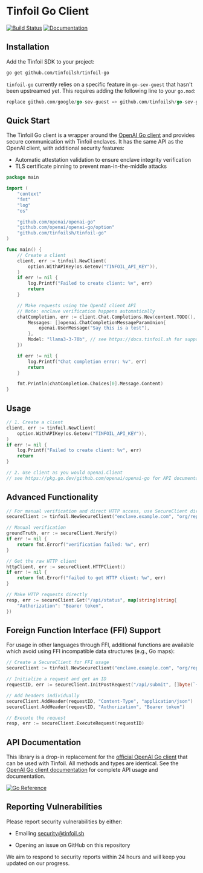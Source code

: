 # Tinfoil Go Client

[![Build Status](https://github.com/tinfoilsh/tinfoil-go/actions/workflows/test.yml/badge.svg)](https://github.com/tinfoilsh/tinfoil-go/actions)
[![Documentation](https://img.shields.io/badge/docs-tinfoil.sh-blue)](https://docs.tinfoil.sh/sdk/go-sdk)

## Installation

Add the Tinfoil SDK to your project:

```bash
go get github.com/tinfoilsh/tinfoil-go
```

`tinfoil-go` currently relies on a specific feature in `go-sev-guest` that hasn't been upstreamed yet. This requires adding the following line to your `go.mod`:

```go
replace github.com/google/go-sev-guest => github.com/tinfoilsh/go-sev-guest v0.0.0-20250704193550-c725e6216008
```

## Quick Start

The Tinfoil Go client is a wrapper around the [OpenAI Go client](https://pkg.go.dev/github.com/openai/openai-go) and provides secure communication with Tinfoil enclaves. It has the same API as the OpenAI client, with additional security features:

- Automatic attestation validation to ensure enclave integrity verification
- TLS certificate pinning to prevent man-in-the-middle attacks

```go
package main

import (
	"context"
	"fmt"
	"log"
	"os"

	"github.com/openai/openai-go"
	"github.com/openai/openai-go/option"
	"github.com/tinfoilsh/tinfoil-go"
)

func main() {
	// Create a client
	client, err := tinfoil.NewClient(
		option.WithAPIKey(os.Getenv("TINFOIL_API_KEY")),
	)
	if err != nil {
		log.Printf("Failed to create client: %v", err)
		return
	}

	// Make requests using the OpenAI client API
	// Note: enclave verification happens automatically
	chatCompletion, err := client.Chat.Completions.New(context.TODO(), openai.ChatCompletionNewParams{
		Messages: []openai.ChatCompletionMessageParamUnion{
			openai.UserMessage("Say this is a test"),
		},
		Model: "llama3-3-70b", // see https://docs.tinfoil.sh for supported models
	})

	if err != nil {
		log.Printf("Chat completion error: %v", err)
		return
	}

	fmt.Println(chatCompletion.Choices[0].Message.Content)
}
```

## Usage

```go
// 1. Create a client
client, err := tinfoil.NewClient(
	option.WithAPIKey(os.Getenv("TINFOIL_API_KEY")),
)
if err != nil {
	log.Printf("Failed to create client: %v", err)
	return
}

// 2. Use client as you would openai.Client 
// see https://pkg.go.dev/github.com/openai/openai-go for API documentation
```

## Advanced Functionality

```go
// For manual verification and direct HTTP access, use SecureClient directly
secureClient := tinfoil.NewSecureClient("enclave.example.com", "org/repo")

// Manual verification
groundTruth, err := secureClient.Verify()
if err != nil {
	return fmt.Errorf("verification failed: %w", err)
}

// Get the raw HTTP client 
httpClient, err := secureClient.HTTPClient()
if err != nil {
	return fmt.Errorf("failed to get HTTP client: %w", err)
}

// Make HTTP requests directly 
resp, err := secureClient.Get("/api/status", map[string]string{
	"Authorization": "Bearer token",
})
```

## Foreign Function Interface (FFI) Support

For usage in other languages through FFI, additional functions are available which avoid using FFI incompatible data structures (e.g., Go maps):

```go
// Create a SecureClient for FFI usage
secureClient := tinfoil.NewSecureClient("enclave.example.com", "org/repo")

// Initialize a request and get an ID
requestID, err := secureClient.InitPostRequest("/api/submit", []byte(`{"key":"value"}`))

// Add headers individually
secureClient.AddHeader(requestID, "Content-Type", "application/json")
secureClient.AddHeader(requestID, "Authorization", "Bearer token")

// Execute the request
resp, err := secureClient.ExecuteRequest(requestID)
```

## API Documentation

This library is a drop-in replacement for the [official OpenAI Go client](https://github.com/openai/openai-go) that can be used with Tinfoil. All methods and types are identical. See the [OpenAI Go client documentation](https://pkg.go.dev/github.com/openai/openai-go) for complete API usage and documentation.

[![Go Reference](https://pkg.go.dev/badge/github.com/openai/openai-go.svg)](https://pkg.go.dev/github.com/openai/openai-go)

## Reporting Vulnerabilities

Please report security vulnerabilities by either:

- Emailing [security@tinfoil.sh](mailto:security@tinfoil.sh)

- Opening an issue on GitHub on this repository

We aim to respond to security reports within 24 hours and will keep you updated on our progress.
